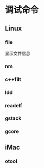# 调试命令

## Linux

### file

显示文件信息

### nm

### c++filt

### ldd

### readelf

### gstack

### gcore

## iMac

### otool
